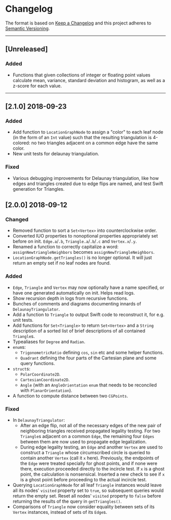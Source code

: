 # Changelog

The format is based on [Keep a Changelog](http://keepachangelog.com/en/1.0.0/) and this project adheres to [Semantic Versioning](http://semver.org/spec/v2.0.0.html).

---

## [Unreleased]

### Added

- Functions that given collections of integer or floating point values calculate mean, variance, standard deviation and histogram, as well as a z-score for each value.

---

## [2.1.0] 2018-09-23

### Added

- Add function to `LocationGraphNode` to assign a "color" to each leaf node (in the form of an `Int` value) such that the resulting triangulation is 4-colored: no two triangles adjacent on a common edge have the same color.
- New unit tests for delaunay triangulation.

### Fixed

- Various debugging improvements for Delaunay triangulation, like how edges and triangles created due to edge flips are named, and test Swift generation for Triangles.

## [2.0.0] 2018-09-12

### Changed

- Removed function to sort a `Set<Vertex>` into counterclockwise order.
- Converted IUO properties to nonoptional properties appropriately set before on init. `Edge.a`/`.b`, `Triangle.a`/`.b`/`.c` and `Vertex.x`/`.y`.
- Renamed a function to correctly capitalize a word: `assignNewtriangleNeighbors` becomes `assignNewTriangleNeighbors`.
- `LocationGraphNode.getTriangles()` is no longer optional. It will just return an empty set if no leaf nodes are found.

### Added

- `Edge`, `Triangle` and `Vertex` may now optionally have a name specified, or have one generated automatically on init. Helps read logs.
- Show recursion depth in logs from recursive functions.
- Bunches of comments and diagrams documenting innards of `DelaunayTriangulator`.
- Add a function to `Triangle` to output Swift code to reconstruct it, for e.g. unit tests.
- Add functions for `Set<Triangle>` to return `Set<Vertex>` and a `String` description of a sorted list of brief descriptions of all contained `Triangle`s.
- Typealiases for `Degree` and `Radian`.
- `enum`s:
	- `TrigonometricRatio` defining `cos`, `sin` etc and some helper functions.
	- `Quadrant` defining the four parts of the Cartesian plane and some query functions.
- `struct`s: 
	 - `PolarCoordinate2D`.
	 - `CartesianCoordinate2D`.
	 - `Angle` (with an `AngleOrientation` `enum` that needs to be reconciled with `PlanarOrientation`).
 - A function to compute distance between two `CGPoints`.
 

### Fixed

- In `DelaunayTriangulator`:
	- After an edge flip, not all of the necessary edges of the new pair of neighboring triangles received propagated legality testing. For two `Triangle`s adjacent on a common `Edge`, the remaining four `Edges` between them are now used to propagate edge legalization.
	- During edge legality testing, an `Edge` and another `Vertex` are used to construct a `Triangle` whose circumscribed circle is queried to contain another `Vertex` (call it `x` here). Previously, the endpoints of the `Edge` were treated specially for ghost points, and if none were there, execution proceeded directly to the incircle test. If `x` is a ghost point, the calculation is nonsensical. Inserted a new check to see if `x` is a ghost point before proceeding to the actual incircle test.
- Querying `LocationGraphNode` for all leaf `Triangle` instances would leave all its nodes' `visited` property set to `true`, so subsequent queries would return the empty set. Reset all nodes' `visited` property to `false` before returning the results of the query in `getTriangles()`.
- Comparisons of `Triangle` now consider equality between sets of its `Vertex` instances, instead of sets of its `Edge`s.
